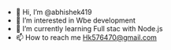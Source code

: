 - 👋 Hi, I’m @abhishek419
- 👀 I’m interested in Wbe development
- 🌱 I’m currently learning Full stac with Node.js
- 📫 How to reach me Hk576470@gmail.com

<!---
abhishek419/abhishek419 is a ✨ special ✨ repository because its `README.md` (this file) appears on your GitHub profile.
You can click the Preview link to take a look at your changes.
--->
